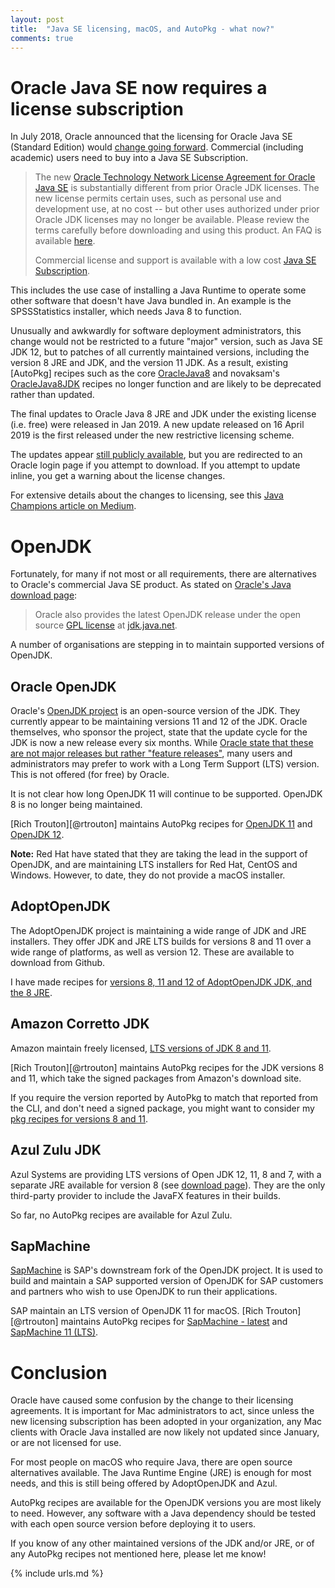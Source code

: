 ```yaml
---
layout: post
title:  "Java SE licensing, macOS, and AutoPkg - what now?"
comments: true
---
```


# Oracle Java SE now requires a license subscription

In July 2018, Oracle announced that the licensing for Oracle Java SE (Standard Edition) would [change going forward](https://www.oracle.com/technetwork/java/javase/terms/license/javase-license.html). Commercial (including academic) users need to buy into a Java SE Subscription.

>The new [Oracle Technology Network License Agreement for Oracle Java SE](https://www.oracle.com/technetwork/java/javase/terms/license/javase-license.html) is substantially different from prior Oracle JDK licenses. The new license permits certain uses, such as personal use and development use, at no cost -- but other uses authorized under prior Oracle JDK licenses may no longer be available. Please review the terms carefully before downloading and using this product. An FAQ is available [here](https://www.oracle.com/technetwork/java/javase/overview/oracle-jdk-faqs.html).
>
>Commercial license and support is available with a low cost [Java SE Subscription](https://www.oracle.com/java/java-se-subscription.html).

This includes the use case of installing a Java Runtime to operate some other software that doesn't have Java bundled in. An example is the SPSSStatistics installer, which needs Java 8 to function.

Unusually and awkwardly for software deployment administrators, this change would not be restricted to a future "major" version, such as Java SE JDK 12, but to patches of all currently maintained versions, including the version 8 JRE and JDK, and the version 11 JDK. As a result, existing [AutoPkg] recipes such as the core [OracleJava8](https://github.com/autopkg/recipes/tree/master/OracleJava) and novaksam's [OracleJava8JDK](https://github.com/autopkg/novaksam-recipes/blob/master/Recipes%20-%20pkg/OracleJava8JDK.pkg.recipe) recipes no longer function and are likely to be deprecated rather than updated.

The final updates to Oracle Java 8 JRE and JDK under the existing license (i.e. free) were released in Jan 2019. A new update released on 16 April 2019 is the first released under the new restrictive licensing scheme.

The updates appear [still publicly available](https://www.oracle.com/technetwork/java/javase/downloads/jre8-downloads-2133155.html), but you are redirected to an Oracle login page if you attempt to download. If you attempt to update inline, you get a warning about the license changes.

For extensive details about the changes to licensing, see this [Java Champions article on Medium](https://medium.com/@javachampions/java-is-still-free-2-0-0-6b9aa8d6d244).


# OpenJDK

Fortunately, for many if not most or all requirements, there are alternatives to Oracle's commercial Java SE product. As stated on [Oracle's Java download page](https://www.oracle.com/technetwork/java/javase/downloads/jre8-downloads-2133155.html):

>Oracle also provides the latest OpenJDK release under the open source [GPL license](https://openjdk.java.net/legal/gplv2+ce.html) at [jdk.java.net](https://jdk.java.net).

A number of organisations are stepping in to maintain supported versions of OpenJDK.

## Oracle OpenJDK

Oracle's [OpenJDK project](https://jdk.java.net) is an open-source version of the JDK. They currently appear to be maintaining versions 11 and 12 of the JDK. Oracle themselves, who sponsor the project, state that the update cycle for the JDK is now a new release every six months. While [Oracle state that these are not major releases but rather "feature releases"](https://blogs.oracle.com/java-platform-group/update-and-faq-on-the-java-se-release-cadence), many users and administrators may prefer to work with a Long Term Support (LTS) version. This is not offered (for free) by Oracle.

It is not clear how long OpenJDK 11 will continue to be supported. OpenJDK 8 is no longer being maintained.

[Rich Trouton][@rtrouton] maintains AutoPkg recipes for [OpenJDK 11](https://github.com/autopkg/rtrouton-recipes/tree/master/OpenJDK11) and [OpenJDK 12](https://github.com/autopkg/rtrouton-recipes/tree/master/OpenJDK12).

**Note:** Red Hat have stated that they are taking the lead in the support of OpenJDK, and are maintaining LTS installers for Red Hat, CentOS and Windows. However, to date, they do not provide a macOS installer.


## AdoptOpenJDK

The AdoptOpenJDK project is maintaining a wide range of JDK and JRE installers. They offer JDK and JRE LTS builds for versions 8 and 11 over a wide range of platforms, as well as version 12. These are available to download from Github.

I have made recipes for [versions 8, 11 and 12 of AdoptOpenJDK JDK, and the 8 JRE](https://github.com/grahampugh/recipes/tree/master/AdoptOpenJDK).


## Amazon Corretto JDK

Amazon maintain freely licensed, [LTS versions of JDK 8 and 11](https://docs.aws.amazon.com/corretto/index.html).

[Rich Trouton][@rtrouton] maintains AutoPkg recipes for the JDK versions 8 and 11, which take the signed packages from Amazon's download site.

If you require the version reported by AutoPkg to match that reported from the CLI, and don't need a signed package, you might want to consider my [pkg recipes for versions 8 and 11](https://github.com/grahampugh/recipes/tree/master/AmazonCorrettoJDK).


## Azul Zulu JDK

Azul Systems are providing LTS versions of Open JDK 12, 11, 8 and 7, with a separate JRE available for version 8 (see [download page](https://www.azul.com/downloads/zulu/#)). They are the only third-party provider to include the JavaFX features in their builds.

So far, no AutoPkg recipes are available for Azul Zulu.


## SapMachine

[SapMachine](https://sap.github.io/SapMachine/) is SAP's downstream fork of the OpenJDK project. It is used to build and maintain a SAP supported version of OpenJDK for SAP customers and partners who wish to use OpenJDK to run their applications.

SAP maintain an LTS version of OpenJDK 11 for macOS. [Rich Trouton][@rtrouton] maintains AutoPkg recipes for [SapMachine - latest](https://github.com/autopkg/rtrouton-recipes/tree/master/SapMachine) and [SapMachine 11 (LTS)](https://github.com/autopkg/rtrouton-recipes/tree/master/SapMachineJDK11).


Conclusion
==========

Oracle have caused some confusion by the change to their licensing agreements. It is important for Mac administrators to act, since unless the new licensing subscription has been adopted in your organization, any Mac clients with Oracle Java installed are now likely not updated since January, or are not licensed for use.

For most people on macOS who require Java, there are open source alternatives available. The Java Runtime Engine (JRE) is enough for most needs, and this is still being offered by AdoptOpenJDK and Azul.

AutoPkg recipes are available for the OpenJDK versions you are most likely to need. However, any software with a Java dependency should be tested with each open source version before deploying it to users.

If you know of any other maintained versions of the JDK and/or JRE, or of any AutoPkg recipes not mentioned here, please let me know!

{% include urls.md %}
